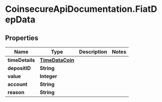 # CoinsecureApiDocumentation.FiatDepData

## Properties
Name | Type | Description | Notes
------------ | ------------- | ------------- | -------------
**timeDetails** | [**TimeDataCoin**](TimeDataCoin.md) |  | 
**depositID** | **String** |  | 
**value** | **Integer** |  | 
**account** | **String** |  | 
**reason** | **String** |  | 


